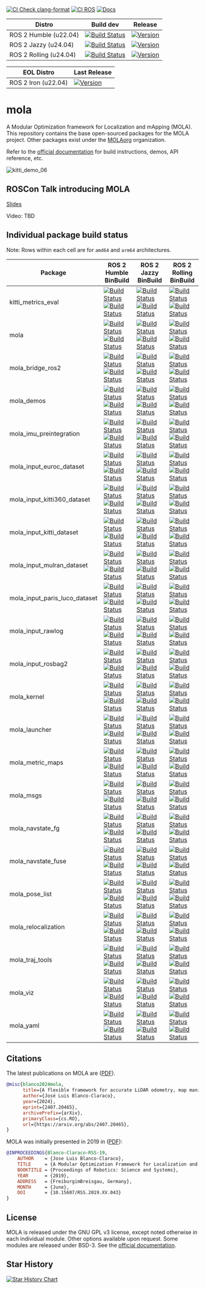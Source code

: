 [![CI Check clang-format](https://github.com/MOLAorg/mola/actions/workflows/check-clang-format.yml/badge.svg)](https://github.com/MOLAorg/mola/actions/workflows/check-clang-format.yml)
[![CI ROS](https://github.com/MOLAorg/mola/actions/workflows/build-ros.yml/badge.svg)](https://github.com/MOLAorg/mola/actions/workflows/build-ros.yml)
[![Docs](https://img.shields.io/badge/docs-latest-brightgreen.svg)](https://docs.mola-slam.org/latest/)

| Distro | Build dev | Release |
| --- | --- | --- |
| ROS 2 Humble (u22.04) | [![Build Status](https://build.ros2.org/job/Hdev__mola__ubuntu_jammy_amd64/badge/icon)](https://build.ros2.org/job/Hdev__mola__ubuntu_jammy_amd64/) | [![Version](https://img.shields.io/ros/v/humble/mola)](https://index.ros.org/search/?term=mola) |
| ROS 2 Jazzy (u24.04) | [![Build Status](https://build.ros2.org/job/Jdev__mola__ubuntu_noble_amd64/badge/icon)](https://build.ros2.org/job/Jdev__mola__ubuntu_noble_amd64/) | [![Version](https://img.shields.io/ros/v/jazzy/mola)](https://index.ros.org/search/?term=mola) |
| ROS 2 Rolling (u24.04) | [![Build Status](https://build.ros2.org/job/Rdev__mola__ubuntu_noble_amd64/badge/icon)](https://build.ros2.org/job/Rdev__mola__ubuntu_noble_amd64/) | [![Version](https://img.shields.io/ros/v/rolling/mola)](https://index.ros.org/search/?term=mola) |

| EOL Distro | Last Release |
| --- | ---
| ROS 2 Iron (u22.04) | [![Version](https://img.shields.io/ros/v/iron/mola)](https://index.ros.org/search/?term=mola) |

# mola
A Modular Optimization framework for Localization and mApping (MOLA).
This repository contains the base open-sourced packages for the MOLA project. Other packages exist under the [MOLAorg](https://github.com/MOLAorg/) organization.

Refer to the [official documentation](https://docs.mola-slam.org/latest/) for build instructions, demos, API reference, etc.

![kitti_demo_06](https://github.com/MOLAorg/mola/assets/5497818/76cf07e2-ab20-41a3-abc6-df5c5ba74b97)

## ROSCon Talk introducing MOLA

[Slides](https://docs.google.com/presentation/d/1Zg1saZCxlE49jZ4SxPBLaRh7WUYGmfC0fiKUunJg-dA/edit?usp=drivesdk)

Video: TBD

## Individual package build status

Note: Rows within each cell are for ``amd64`` and ``arm64`` architectures.

| Package | ROS 2 Humble <br/> BinBuild |  ROS 2 Jazzy <br/> BinBuild |  ROS 2 Rolling <br/> BinBuild |
| --- | --- | --- | --- |
| kitti_metrics_eval | [![Build Status](https://build.ros2.org/job/Hbin_uJ64__kitti_metrics_eval__ubuntu_jammy_amd64__binary/badge/icon)](https://build.ros2.org/job/Hbin_uJ64__kitti_metrics_eval__ubuntu_jammy_amd64__binary/) <br> [![Build Status](https://build.ros2.org/job/Hbin_ujv8_uJv8__kitti_metrics_eval__ubuntu_jammy_arm64__binary/badge/icon)](https://build.ros2.org/job/Hbin_ujv8_uJv8__kitti_metrics_eval__ubuntu_jammy_arm64__binary/)  | [![Build Status](https://build.ros2.org/job/Jbin_uN64__kitti_metrics_eval__ubuntu_noble_amd64__binary/badge/icon)](https://build.ros2.org/job/Jbin_uN64__kitti_metrics_eval__ubuntu_noble_amd64__binary/) <br> [![Build Status](https://build.ros2.org/job/Jbin_unv8_uNv8__kitti_metrics_eval__ubuntu_noble_arm64__binary/badge/icon)](https://build.ros2.org/job/Jbin_unv8_uNv8__kitti_metrics_eval__ubuntu_noble_arm64__binary/)  | [![Build Status](https://build.ros2.org/job/Rbin_uN64__kitti_metrics_eval__ubuntu_noble_amd64__binary/badge/icon)](https://build.ros2.org/job/Rbin_uN64__kitti_metrics_eval__ubuntu_noble_amd64__binary/)<br> [![Build Status](https://build.ros2.org/job/Rbin_unv8_uNv8__kitti_metrics_eval__ubuntu_noble_arm64__binary/badge/icon)](https://build.ros2.org/job/Rbin_unv8_uNv8__kitti_metrics_eval__ubuntu_noble_arm64__binary/) | 
| mola | [![Build Status](https://build.ros2.org/job/Hbin_uJ64__mola__ubuntu_jammy_amd64__binary/badge/icon)](https://build.ros2.org/job/Hbin_uJ64__mola__ubuntu_jammy_amd64__binary/) <br> [![Build Status](https://build.ros2.org/job/Hbin_ujv8_uJv8__mola__ubuntu_jammy_arm64__binary/badge/icon)](https://build.ros2.org/job/Hbin_ujv8_uJv8__mola__ubuntu_jammy_arm64__binary/)  | [![Build Status](https://build.ros2.org/job/Jbin_uN64__mola__ubuntu_noble_amd64__binary/badge/icon)](https://build.ros2.org/job/Jbin_uN64__mola__ubuntu_noble_amd64__binary/) <br> [![Build Status](https://build.ros2.org/job/Jbin_unv8_uNv8__mola__ubuntu_noble_arm64__binary/badge/icon)](https://build.ros2.org/job/Jbin_unv8_uNv8__mola__ubuntu_noble_arm64__binary/)  | [![Build Status](https://build.ros2.org/job/Rbin_uN64__mola__ubuntu_noble_amd64__binary/badge/icon)](https://build.ros2.org/job/Rbin_uN64__mola__ubuntu_noble_amd64__binary/)<br> [![Build Status](https://build.ros2.org/job/Rbin_unv8_uNv8__mola__ubuntu_noble_arm64__binary/badge/icon)](https://build.ros2.org/job/Rbin_unv8_uNv8__mola__ubuntu_noble_arm64__binary/) | 
| mola_bridge_ros2 | [![Build Status](https://build.ros2.org/job/Hbin_uJ64__mola_bridge_ros2__ubuntu_jammy_amd64__binary/badge/icon)](https://build.ros2.org/job/Hbin_uJ64__mola_bridge_ros2__ubuntu_jammy_amd64__binary/) <br> [![Build Status](https://build.ros2.org/job/Hbin_ujv8_uJv8__mola_bridge_ros2__ubuntu_jammy_arm64__binary/badge/icon)](https://build.ros2.org/job/Hbin_ujv8_uJv8__mola_bridge_ros2__ubuntu_jammy_arm64__binary/)  | [![Build Status](https://build.ros2.org/job/Jbin_uN64__mola_bridge_ros2__ubuntu_noble_amd64__binary/badge/icon)](https://build.ros2.org/job/Jbin_uN64__mola_bridge_ros2__ubuntu_noble_amd64__binary/) <br> [![Build Status](https://build.ros2.org/job/Jbin_unv8_uNv8__mola_bridge_ros2__ubuntu_noble_arm64__binary/badge/icon)](https://build.ros2.org/job/Jbin_unv8_uNv8__mola_bridge_ros2__ubuntu_noble_arm64__binary/)  | [![Build Status](https://build.ros2.org/job/Rbin_uN64__mola_bridge_ros2__ubuntu_noble_amd64__binary/badge/icon)](https://build.ros2.org/job/Rbin_uN64__mola_bridge_ros2__ubuntu_noble_amd64__binary/)<br> [![Build Status](https://build.ros2.org/job/Rbin_unv8_uNv8__mola_bridge_ros2__ubuntu_noble_arm64__binary/badge/icon)](https://build.ros2.org/job/Rbin_unv8_uNv8__mola_bridge_ros2__ubuntu_noble_arm64__binary/) | 
| mola_demos | [![Build Status](https://build.ros2.org/job/Hbin_uJ64__mola_demos__ubuntu_jammy_amd64__binary/badge/icon)](https://build.ros2.org/job/Hbin_uJ64__mola_demos__ubuntu_jammy_amd64__binary/) <br> [![Build Status](https://build.ros2.org/job/Hbin_ujv8_uJv8__mola_demos__ubuntu_jammy_arm64__binary/badge/icon)](https://build.ros2.org/job/Hbin_ujv8_uJv8__mola_demos__ubuntu_jammy_arm64__binary/)  | [![Build Status](https://build.ros2.org/job/Jbin_uN64__mola_demos__ubuntu_noble_amd64__binary/badge/icon)](https://build.ros2.org/job/Jbin_uN64__mola_demos__ubuntu_noble_amd64__binary/) <br> [![Build Status](https://build.ros2.org/job/Jbin_unv8_uNv8__mola_demos__ubuntu_noble_arm64__binary/badge/icon)](https://build.ros2.org/job/Jbin_unv8_uNv8__mola_demos__ubuntu_noble_arm64__binary/)  | [![Build Status](https://build.ros2.org/job/Rbin_uN64__mola_demos__ubuntu_noble_amd64__binary/badge/icon)](https://build.ros2.org/job/Rbin_uN64__mola_demos__ubuntu_noble_amd64__binary/)<br> [![Build Status](https://build.ros2.org/job/Rbin_unv8_uNv8__mola_demos__ubuntu_noble_arm64__binary/badge/icon)](https://build.ros2.org/job/Rbin_unv8_uNv8__mola_demos__ubuntu_noble_arm64__binary/) | 
| mola_imu_preintegration | [![Build Status](https://build.ros2.org/job/Hbin_uJ64__mola_imu_preintegration__ubuntu_jammy_amd64__binary/badge/icon)](https://build.ros2.org/job/Hbin_uJ64__mola_imu_preintegration__ubuntu_jammy_amd64__binary/) <br> [![Build Status](https://build.ros2.org/job/Hbin_ujv8_uJv8__mola_imu_preintegration__ubuntu_jammy_arm64__binary/badge/icon)](https://build.ros2.org/job/Hbin_ujv8_uJv8__mola_imu_preintegration__ubuntu_jammy_arm64__binary/)  | [![Build Status](https://build.ros2.org/job/Jbin_uN64__mola_imu_preintegration__ubuntu_noble_amd64__binary/badge/icon)](https://build.ros2.org/job/Jbin_uN64__mola_imu_preintegration__ubuntu_noble_amd64__binary/) <br> [![Build Status](https://build.ros2.org/job/Jbin_unv8_uNv8__mola_imu_preintegration__ubuntu_noble_arm64__binary/badge/icon)](https://build.ros2.org/job/Jbin_unv8_uNv8__mola_imu_preintegration__ubuntu_noble_arm64__binary/)  | [![Build Status](https://build.ros2.org/job/Rbin_uN64__mola_imu_preintegration__ubuntu_noble_amd64__binary/badge/icon)](https://build.ros2.org/job/Rbin_uN64__mola_imu_preintegration__ubuntu_noble_amd64__binary/)<br> [![Build Status](https://build.ros2.org/job/Rbin_unv8_uNv8__mola_imu_preintegration__ubuntu_noble_arm64__binary/badge/icon)](https://build.ros2.org/job/Rbin_unv8_uNv8__mola_imu_preintegration__ubuntu_noble_arm64__binary/) | 
| mola_input_euroc_dataset | [![Build Status](https://build.ros2.org/job/Hbin_uJ64__mola_input_euroc_dataset__ubuntu_jammy_amd64__binary/badge/icon)](https://build.ros2.org/job/Hbin_uJ64__mola_input_euroc_dataset__ubuntu_jammy_amd64__binary/) <br> [![Build Status](https://build.ros2.org/job/Hbin_ujv8_uJv8__mola_input_euroc_dataset__ubuntu_jammy_arm64__binary/badge/icon)](https://build.ros2.org/job/Hbin_ujv8_uJv8__mola_input_euroc_dataset__ubuntu_jammy_arm64__binary/)  | [![Build Status](https://build.ros2.org/job/Jbin_uN64__mola_input_euroc_dataset__ubuntu_noble_amd64__binary/badge/icon)](https://build.ros2.org/job/Jbin_uN64__mola_input_euroc_dataset__ubuntu_noble_amd64__binary/) <br> [![Build Status](https://build.ros2.org/job/Jbin_unv8_uNv8__mola_input_euroc_dataset__ubuntu_noble_arm64__binary/badge/icon)](https://build.ros2.org/job/Jbin_unv8_uNv8__mola_input_euroc_dataset__ubuntu_noble_arm64__binary/)  | [![Build Status](https://build.ros2.org/job/Rbin_uN64__mola_input_euroc_dataset__ubuntu_noble_amd64__binary/badge/icon)](https://build.ros2.org/job/Rbin_uN64__mola_input_euroc_dataset__ubuntu_noble_amd64__binary/)<br> [![Build Status](https://build.ros2.org/job/Rbin_unv8_uNv8__mola_input_euroc_dataset__ubuntu_noble_arm64__binary/badge/icon)](https://build.ros2.org/job/Rbin_unv8_uNv8__mola_input_euroc_dataset__ubuntu_noble_arm64__binary/) | 
| mola_input_kitti360_dataset | [![Build Status](https://build.ros2.org/job/Hbin_uJ64__mola_input_kitti360_dataset__ubuntu_jammy_amd64__binary/badge/icon)](https://build.ros2.org/job/Hbin_uJ64__mola_input_kitti360_dataset__ubuntu_jammy_amd64__binary/) <br> [![Build Status](https://build.ros2.org/job/Hbin_ujv8_uJv8__mola_input_kitti360_dataset__ubuntu_jammy_arm64__binary/badge/icon)](https://build.ros2.org/job/Hbin_ujv8_uJv8__mola_input_kitti360_dataset__ubuntu_jammy_arm64__binary/)  | [![Build Status](https://build.ros2.org/job/Jbin_uN64__mola_input_kitti360_dataset__ubuntu_noble_amd64__binary/badge/icon)](https://build.ros2.org/job/Jbin_uN64__mola_input_kitti360_dataset__ubuntu_noble_amd64__binary/) <br> [![Build Status](https://build.ros2.org/job/Jbin_unv8_uNv8__mola_input_kitti360_dataset__ubuntu_noble_arm64__binary/badge/icon)](https://build.ros2.org/job/Jbin_unv8_uNv8__mola_input_kitti360_dataset__ubuntu_noble_arm64__binary/)  | [![Build Status](https://build.ros2.org/job/Rbin_uN64__mola_input_kitti360_dataset__ubuntu_noble_amd64__binary/badge/icon)](https://build.ros2.org/job/Rbin_uN64__mola_input_kitti360_dataset__ubuntu_noble_amd64__binary/)<br> [![Build Status](https://build.ros2.org/job/Rbin_unv8_uNv8__mola_input_kitti360_dataset__ubuntu_noble_arm64__binary/badge/icon)](https://build.ros2.org/job/Rbin_unv8_uNv8__mola_input_kitti360_dataset__ubuntu_noble_arm64__binary/) | 
| mola_input_kitti_dataset | [![Build Status](https://build.ros2.org/job/Hbin_uJ64__mola_input_kitti_dataset__ubuntu_jammy_amd64__binary/badge/icon)](https://build.ros2.org/job/Hbin_uJ64__mola_input_kitti_dataset__ubuntu_jammy_amd64__binary/) <br> [![Build Status](https://build.ros2.org/job/Hbin_ujv8_uJv8__mola_input_kitti_dataset__ubuntu_jammy_arm64__binary/badge/icon)](https://build.ros2.org/job/Hbin_ujv8_uJv8__mola_input_kitti_dataset__ubuntu_jammy_arm64__binary/)  | [![Build Status](https://build.ros2.org/job/Jbin_uN64__mola_input_kitti_dataset__ubuntu_noble_amd64__binary/badge/icon)](https://build.ros2.org/job/Jbin_uN64__mola_input_kitti_dataset__ubuntu_noble_amd64__binary/) <br> [![Build Status](https://build.ros2.org/job/Jbin_unv8_uNv8__mola_input_kitti_dataset__ubuntu_noble_arm64__binary/badge/icon)](https://build.ros2.org/job/Jbin_unv8_uNv8__mola_input_kitti_dataset__ubuntu_noble_arm64__binary/)  | [![Build Status](https://build.ros2.org/job/Rbin_uN64__mola_input_kitti_dataset__ubuntu_noble_amd64__binary/badge/icon)](https://build.ros2.org/job/Rbin_uN64__mola_input_kitti_dataset__ubuntu_noble_amd64__binary/)<br> [![Build Status](https://build.ros2.org/job/Rbin_unv8_uNv8__mola_input_kitti_dataset__ubuntu_noble_arm64__binary/badge/icon)](https://build.ros2.org/job/Rbin_unv8_uNv8__mola_input_kitti_dataset__ubuntu_noble_arm64__binary/) | 
| mola_input_mulran_dataset | [![Build Status](https://build.ros2.org/job/Hbin_uJ64__mola_input_mulran_dataset__ubuntu_jammy_amd64__binary/badge/icon)](https://build.ros2.org/job/Hbin_uJ64__mola_input_mulran_dataset__ubuntu_jammy_amd64__binary/) <br> [![Build Status](https://build.ros2.org/job/Hbin_ujv8_uJv8__mola_input_mulran_dataset__ubuntu_jammy_arm64__binary/badge/icon)](https://build.ros2.org/job/Hbin_ujv8_uJv8__mola_input_mulran_dataset__ubuntu_jammy_arm64__binary/)  | [![Build Status](https://build.ros2.org/job/Jbin_uN64__mola_input_mulran_dataset__ubuntu_noble_amd64__binary/badge/icon)](https://build.ros2.org/job/Jbin_uN64__mola_input_mulran_dataset__ubuntu_noble_amd64__binary/) <br> [![Build Status](https://build.ros2.org/job/Jbin_unv8_uNv8__mola_input_mulran_dataset__ubuntu_noble_arm64__binary/badge/icon)](https://build.ros2.org/job/Jbin_unv8_uNv8__mola_input_mulran_dataset__ubuntu_noble_arm64__binary/)  | [![Build Status](https://build.ros2.org/job/Rbin_uN64__mola_input_mulran_dataset__ubuntu_noble_amd64__binary/badge/icon)](https://build.ros2.org/job/Rbin_uN64__mola_input_mulran_dataset__ubuntu_noble_amd64__binary/)<br> [![Build Status](https://build.ros2.org/job/Rbin_unv8_uNv8__mola_input_mulran_dataset__ubuntu_noble_arm64__binary/badge/icon)](https://build.ros2.org/job/Rbin_unv8_uNv8__mola_input_mulran_dataset__ubuntu_noble_arm64__binary/) | 
| mola_input_paris_luco_dataset | [![Build Status](https://build.ros2.org/job/Hbin_uJ64__mola_input_paris_luco_dataset__ubuntu_jammy_amd64__binary/badge/icon)](https://build.ros2.org/job/Hbin_uJ64__mola_input_paris_luco_dataset__ubuntu_jammy_amd64__binary/) <br> [![Build Status](https://build.ros2.org/job/Hbin_ujv8_uJv8__mola_input_paris_luco_dataset__ubuntu_jammy_arm64__binary/badge/icon)](https://build.ros2.org/job/Hbin_ujv8_uJv8__mola_input_paris_luco_dataset__ubuntu_jammy_arm64__binary/)  | [![Build Status](https://build.ros2.org/job/Jbin_uN64__mola_input_paris_luco_dataset__ubuntu_noble_amd64__binary/badge/icon)](https://build.ros2.org/job/Jbin_uN64__mola_input_paris_luco_dataset__ubuntu_noble_amd64__binary/) <br> [![Build Status](https://build.ros2.org/job/Jbin_unv8_uNv8__mola_input_paris_luco_dataset__ubuntu_noble_arm64__binary/badge/icon)](https://build.ros2.org/job/Jbin_unv8_uNv8__mola_input_paris_luco_dataset__ubuntu_noble_arm64__binary/)  | [![Build Status](https://build.ros2.org/job/Rbin_uN64__mola_input_paris_luco_dataset__ubuntu_noble_amd64__binary/badge/icon)](https://build.ros2.org/job/Rbin_uN64__mola_input_paris_luco_dataset__ubuntu_noble_amd64__binary/)<br> [![Build Status](https://build.ros2.org/job/Rbin_unv8_uNv8__mola_input_paris_luco_dataset__ubuntu_noble_arm64__binary/badge/icon)](https://build.ros2.org/job/Rbin_unv8_uNv8__mola_input_paris_luco_dataset__ubuntu_noble_arm64__binary/) | 
| mola_input_rawlog | [![Build Status](https://build.ros2.org/job/Hbin_uJ64__mola_input_rawlog__ubuntu_jammy_amd64__binary/badge/icon)](https://build.ros2.org/job/Hbin_uJ64__mola_input_rawlog__ubuntu_jammy_amd64__binary/) <br> [![Build Status](https://build.ros2.org/job/Hbin_ujv8_uJv8__mola_input_rawlog__ubuntu_jammy_arm64__binary/badge/icon)](https://build.ros2.org/job/Hbin_ujv8_uJv8__mola_input_rawlog__ubuntu_jammy_arm64__binary/)  | [![Build Status](https://build.ros2.org/job/Jbin_uN64__mola_input_rawlog__ubuntu_noble_amd64__binary/badge/icon)](https://build.ros2.org/job/Jbin_uN64__mola_input_rawlog__ubuntu_noble_amd64__binary/) <br> [![Build Status](https://build.ros2.org/job/Jbin_unv8_uNv8__mola_input_rawlog__ubuntu_noble_arm64__binary/badge/icon)](https://build.ros2.org/job/Jbin_unv8_uNv8__mola_input_rawlog__ubuntu_noble_arm64__binary/)  | [![Build Status](https://build.ros2.org/job/Rbin_uN64__mola_input_rawlog__ubuntu_noble_amd64__binary/badge/icon)](https://build.ros2.org/job/Rbin_uN64__mola_input_rawlog__ubuntu_noble_amd64__binary/)<br> [![Build Status](https://build.ros2.org/job/Rbin_unv8_uNv8__mola_input_rawlog__ubuntu_noble_arm64__binary/badge/icon)](https://build.ros2.org/job/Rbin_unv8_uNv8__mola_input_rawlog__ubuntu_noble_arm64__binary/) | 
| mola_input_rosbag2 | [![Build Status](https://build.ros2.org/job/Hbin_uJ64__mola_input_rosbag2__ubuntu_jammy_amd64__binary/badge/icon)](https://build.ros2.org/job/Hbin_uJ64__mola_input_rosbag2__ubuntu_jammy_amd64__binary/) <br> [![Build Status](https://build.ros2.org/job/Hbin_ujv8_uJv8__mola_input_rosbag2__ubuntu_jammy_arm64__binary/badge/icon)](https://build.ros2.org/job/Hbin_ujv8_uJv8__mola_input_rosbag2__ubuntu_jammy_arm64__binary/)  | [![Build Status](https://build.ros2.org/job/Jbin_uN64__mola_input_rosbag2__ubuntu_noble_amd64__binary/badge/icon)](https://build.ros2.org/job/Jbin_uN64__mola_input_rosbag2__ubuntu_noble_amd64__binary/) <br> [![Build Status](https://build.ros2.org/job/Jbin_unv8_uNv8__mola_input_rosbag2__ubuntu_noble_arm64__binary/badge/icon)](https://build.ros2.org/job/Jbin_unv8_uNv8__mola_input_rosbag2__ubuntu_noble_arm64__binary/)  | [![Build Status](https://build.ros2.org/job/Rbin_uN64__mola_input_rosbag2__ubuntu_noble_amd64__binary/badge/icon)](https://build.ros2.org/job/Rbin_uN64__mola_input_rosbag2__ubuntu_noble_amd64__binary/)<br> [![Build Status](https://build.ros2.org/job/Rbin_unv8_uNv8__mola_input_rosbag2__ubuntu_noble_arm64__binary/badge/icon)](https://build.ros2.org/job/Rbin_unv8_uNv8__mola_input_rosbag2__ubuntu_noble_arm64__binary/) | 
| mola_kernel | [![Build Status](https://build.ros2.org/job/Hbin_uJ64__mola_kernel__ubuntu_jammy_amd64__binary/badge/icon)](https://build.ros2.org/job/Hbin_uJ64__mola_kernel__ubuntu_jammy_amd64__binary/) <br> [![Build Status](https://build.ros2.org/job/Hbin_ujv8_uJv8__mola_kernel__ubuntu_jammy_arm64__binary/badge/icon)](https://build.ros2.org/job/Hbin_ujv8_uJv8__mola_kernel__ubuntu_jammy_arm64__binary/)  | [![Build Status](https://build.ros2.org/job/Jbin_uN64__mola_kernel__ubuntu_noble_amd64__binary/badge/icon)](https://build.ros2.org/job/Jbin_uN64__mola_kernel__ubuntu_noble_amd64__binary/) <br> [![Build Status](https://build.ros2.org/job/Jbin_unv8_uNv8__mola_kernel__ubuntu_noble_arm64__binary/badge/icon)](https://build.ros2.org/job/Jbin_unv8_uNv8__mola_kernel__ubuntu_noble_arm64__binary/)  | [![Build Status](https://build.ros2.org/job/Rbin_uN64__mola_kernel__ubuntu_noble_amd64__binary/badge/icon)](https://build.ros2.org/job/Rbin_uN64__mola_kernel__ubuntu_noble_amd64__binary/)<br> [![Build Status](https://build.ros2.org/job/Rbin_unv8_uNv8__mola_kernel__ubuntu_noble_arm64__binary/badge/icon)](https://build.ros2.org/job/Rbin_unv8_uNv8__mola_kernel__ubuntu_noble_arm64__binary/) | 
| mola_launcher | [![Build Status](https://build.ros2.org/job/Hbin_uJ64__mola_launcher__ubuntu_jammy_amd64__binary/badge/icon)](https://build.ros2.org/job/Hbin_uJ64__mola_launcher__ubuntu_jammy_amd64__binary/) <br> [![Build Status](https://build.ros2.org/job/Hbin_ujv8_uJv8__mola_launcher__ubuntu_jammy_arm64__binary/badge/icon)](https://build.ros2.org/job/Hbin_ujv8_uJv8__mola_launcher__ubuntu_jammy_arm64__binary/)  | [![Build Status](https://build.ros2.org/job/Jbin_uN64__mola_launcher__ubuntu_noble_amd64__binary/badge/icon)](https://build.ros2.org/job/Jbin_uN64__mola_launcher__ubuntu_noble_amd64__binary/) <br> [![Build Status](https://build.ros2.org/job/Jbin_unv8_uNv8__mola_launcher__ubuntu_noble_arm64__binary/badge/icon)](https://build.ros2.org/job/Jbin_unv8_uNv8__mola_launcher__ubuntu_noble_arm64__binary/)  | [![Build Status](https://build.ros2.org/job/Rbin_uN64__mola_launcher__ubuntu_noble_amd64__binary/badge/icon)](https://build.ros2.org/job/Rbin_uN64__mola_launcher__ubuntu_noble_amd64__binary/)<br> [![Build Status](https://build.ros2.org/job/Rbin_unv8_uNv8__mola_launcher__ubuntu_noble_arm64__binary/badge/icon)](https://build.ros2.org/job/Rbin_unv8_uNv8__mola_launcher__ubuntu_noble_arm64__binary/) | 
| mola_metric_maps | [![Build Status](https://build.ros2.org/job/Hbin_uJ64__mola_metric_maps__ubuntu_jammy_amd64__binary/badge/icon)](https://build.ros2.org/job/Hbin_uJ64__mola_metric_maps__ubuntu_jammy_amd64__binary/) <br> [![Build Status](https://build.ros2.org/job/Hbin_ujv8_uJv8__mola_metric_maps__ubuntu_jammy_arm64__binary/badge/icon)](https://build.ros2.org/job/Hbin_ujv8_uJv8__mola_metric_maps__ubuntu_jammy_arm64__binary/)  | [![Build Status](https://build.ros2.org/job/Jbin_uN64__mola_metric_maps__ubuntu_noble_amd64__binary/badge/icon)](https://build.ros2.org/job/Jbin_uN64__mola_metric_maps__ubuntu_noble_amd64__binary/) <br> [![Build Status](https://build.ros2.org/job/Jbin_unv8_uNv8__mola_metric_maps__ubuntu_noble_arm64__binary/badge/icon)](https://build.ros2.org/job/Jbin_unv8_uNv8__mola_metric_maps__ubuntu_noble_arm64__binary/)  | [![Build Status](https://build.ros2.org/job/Rbin_uN64__mola_metric_maps__ubuntu_noble_amd64__binary/badge/icon)](https://build.ros2.org/job/Rbin_uN64__mola_metric_maps__ubuntu_noble_amd64__binary/)<br> [![Build Status](https://build.ros2.org/job/Rbin_unv8_uNv8__mola_metric_maps__ubuntu_noble_arm64__binary/badge/icon)](https://build.ros2.org/job/Rbin_unv8_uNv8__mola_metric_maps__ubuntu_noble_arm64__binary/) | 
| mola_msgs | [![Build Status](https://build.ros2.org/job/Hbin_uJ64__mola_msgs__ubuntu_jammy_amd64__binary/badge/icon)](https://build.ros2.org/job/Hbin_uJ64__mola_msgs__ubuntu_jammy_amd64__binary/) <br> [![Build Status](https://build.ros2.org/job/Hbin_ujv8_uJv8__mola_msgs__ubuntu_jammy_arm64__binary/badge/icon)](https://build.ros2.org/job/Hbin_ujv8_uJv8__mola_msgs__ubuntu_jammy_arm64__binary/)  | [![Build Status](https://build.ros2.org/job/Jbin_uN64__mola_msgs__ubuntu_noble_amd64__binary/badge/icon)](https://build.ros2.org/job/Jbin_uN64__mola_msgs__ubuntu_noble_amd64__binary/) <br> [![Build Status](https://build.ros2.org/job/Jbin_unv8_uNv8__mola_msgs__ubuntu_noble_arm64__binary/badge/icon)](https://build.ros2.org/job/Jbin_unv8_uNv8__mola_msgs__ubuntu_noble_arm64__binary/)  | [![Build Status](https://build.ros2.org/job/Rbin_uN64__mola_msgs__ubuntu_noble_amd64__binary/badge/icon)](https://build.ros2.org/job/Rbin_uN64__mola_msgs__ubuntu_noble_amd64__binary/)<br> [![Build Status](https://build.ros2.org/job/Rbin_unv8_uNv8__mola_msgs__ubuntu_noble_arm64__binary/badge/icon)](https://build.ros2.org/job/Rbin_unv8_uNv8__mola_msgs__ubuntu_noble_arm64__binary/) | 
| mola_navstate_fg | [![Build Status](https://build.ros2.org/job/Hbin_uJ64__mola_navstate_fg__ubuntu_jammy_amd64__binary/badge/icon)](https://build.ros2.org/job/Hbin_uJ64__mola_navstate_fg__ubuntu_jammy_amd64__binary/) <br> [![Build Status](https://build.ros2.org/job/Hbin_ujv8_uJv8__mola_navstate_fg__ubuntu_jammy_arm64__binary/badge/icon)](https://build.ros2.org/job/Hbin_ujv8_uJv8__mola_navstate_fg__ubuntu_jammy_arm64__binary/)  | [![Build Status](https://build.ros2.org/job/Jbin_uN64__mola_navstate_fg__ubuntu_noble_amd64__binary/badge/icon)](https://build.ros2.org/job/Jbin_uN64__mola_navstate_fg__ubuntu_noble_amd64__binary/) <br> [![Build Status](https://build.ros2.org/job/Jbin_unv8_uNv8__mola_navstate_fg__ubuntu_noble_arm64__binary/badge/icon)](https://build.ros2.org/job/Jbin_unv8_uNv8__mola_navstate_fg__ubuntu_noble_arm64__binary/)  | [![Build Status](https://build.ros2.org/job/Rbin_uN64__mola_navstate_fg__ubuntu_noble_amd64__binary/badge/icon)](https://build.ros2.org/job/Rbin_uN64__mola_navstate_fg__ubuntu_noble_amd64__binary/)<br> [![Build Status](https://build.ros2.org/job/Rbin_unv8_uNv8__mola_navstate_fg__ubuntu_noble_arm64__binary/badge/icon)](https://build.ros2.org/job/Rbin_unv8_uNv8__mola_navstate_fg__ubuntu_noble_arm64__binary/) | 
| mola_navstate_fuse | [![Build Status](https://build.ros2.org/job/Hbin_uJ64__mola_navstate_fuse__ubuntu_jammy_amd64__binary/badge/icon)](https://build.ros2.org/job/Hbin_uJ64__mola_navstate_fuse__ubuntu_jammy_amd64__binary/) <br> [![Build Status](https://build.ros2.org/job/Hbin_ujv8_uJv8__mola_navstate_fuse__ubuntu_jammy_arm64__binary/badge/icon)](https://build.ros2.org/job/Hbin_ujv8_uJv8__mola_navstate_fuse__ubuntu_jammy_arm64__binary/)  | [![Build Status](https://build.ros2.org/job/Jbin_uN64__mola_navstate_fuse__ubuntu_noble_amd64__binary/badge/icon)](https://build.ros2.org/job/Jbin_uN64__mola_navstate_fuse__ubuntu_noble_amd64__binary/) <br> [![Build Status](https://build.ros2.org/job/Jbin_unv8_uNv8__mola_navstate_fuse__ubuntu_noble_arm64__binary/badge/icon)](https://build.ros2.org/job/Jbin_unv8_uNv8__mola_navstate_fuse__ubuntu_noble_arm64__binary/)  | [![Build Status](https://build.ros2.org/job/Rbin_uN64__mola_navstate_fuse__ubuntu_noble_amd64__binary/badge/icon)](https://build.ros2.org/job/Rbin_uN64__mola_navstate_fuse__ubuntu_noble_amd64__binary/)<br> [![Build Status](https://build.ros2.org/job/Rbin_unv8_uNv8__mola_navstate_fuse__ubuntu_noble_arm64__binary/badge/icon)](https://build.ros2.org/job/Rbin_unv8_uNv8__mola_navstate_fuse__ubuntu_noble_arm64__binary/) | 
| mola_pose_list | [![Build Status](https://build.ros2.org/job/Hbin_uJ64__mola_pose_list__ubuntu_jammy_amd64__binary/badge/icon)](https://build.ros2.org/job/Hbin_uJ64__mola_pose_list__ubuntu_jammy_amd64__binary/) <br> [![Build Status](https://build.ros2.org/job/Hbin_ujv8_uJv8__mola_pose_list__ubuntu_jammy_arm64__binary/badge/icon)](https://build.ros2.org/job/Hbin_ujv8_uJv8__mola_pose_list__ubuntu_jammy_arm64__binary/)  | [![Build Status](https://build.ros2.org/job/Jbin_uN64__mola_pose_list__ubuntu_noble_amd64__binary/badge/icon)](https://build.ros2.org/job/Jbin_uN64__mola_pose_list__ubuntu_noble_amd64__binary/) <br> [![Build Status](https://build.ros2.org/job/Jbin_unv8_uNv8__mola_pose_list__ubuntu_noble_arm64__binary/badge/icon)](https://build.ros2.org/job/Jbin_unv8_uNv8__mola_pose_list__ubuntu_noble_arm64__binary/)  | [![Build Status](https://build.ros2.org/job/Rbin_uN64__mola_pose_list__ubuntu_noble_amd64__binary/badge/icon)](https://build.ros2.org/job/Rbin_uN64__mola_pose_list__ubuntu_noble_amd64__binary/)<br> [![Build Status](https://build.ros2.org/job/Rbin_unv8_uNv8__mola_pose_list__ubuntu_noble_arm64__binary/badge/icon)](https://build.ros2.org/job/Rbin_unv8_uNv8__mola_pose_list__ubuntu_noble_arm64__binary/) | 
| mola_relocalization | [![Build Status](https://build.ros2.org/job/Hbin_uJ64__mola_relocalization__ubuntu_jammy_amd64__binary/badge/icon)](https://build.ros2.org/job/Hbin_uJ64__mola_relocalization__ubuntu_jammy_amd64__binary/) <br> [![Build Status](https://build.ros2.org/job/Hbin_ujv8_uJv8__mola_relocalization__ubuntu_jammy_arm64__binary/badge/icon)](https://build.ros2.org/job/Hbin_ujv8_uJv8__mola_relocalization__ubuntu_jammy_arm64__binary/)  | [![Build Status](https://build.ros2.org/job/Jbin_uN64__mola_relocalization__ubuntu_noble_amd64__binary/badge/icon)](https://build.ros2.org/job/Jbin_uN64__mola_relocalization__ubuntu_noble_amd64__binary/) <br> [![Build Status](https://build.ros2.org/job/Jbin_unv8_uNv8__mola_relocalization__ubuntu_noble_arm64__binary/badge/icon)](https://build.ros2.org/job/Jbin_unv8_uNv8__mola_relocalization__ubuntu_noble_arm64__binary/)  | [![Build Status](https://build.ros2.org/job/Rbin_uN64__mola_relocalization__ubuntu_noble_amd64__binary/badge/icon)](https://build.ros2.org/job/Rbin_uN64__mola_relocalization__ubuntu_noble_amd64__binary/)<br> [![Build Status](https://build.ros2.org/job/Rbin_unv8_uNv8__mola_relocalization__ubuntu_noble_arm64__binary/badge/icon)](https://build.ros2.org/job/Rbin_unv8_uNv8__mola_relocalization__ubuntu_noble_arm64__binary/) | 
| mola_traj_tools | [![Build Status](https://build.ros2.org/job/Hbin_uJ64__mola_traj_tools__ubuntu_jammy_amd64__binary/badge/icon)](https://build.ros2.org/job/Hbin_uJ64__mola_traj_tools__ubuntu_jammy_amd64__binary/) <br> [![Build Status](https://build.ros2.org/job/Hbin_ujv8_uJv8__mola_traj_tools__ubuntu_jammy_arm64__binary/badge/icon)](https://build.ros2.org/job/Hbin_ujv8_uJv8__mola_traj_tools__ubuntu_jammy_arm64__binary/)  | [![Build Status](https://build.ros2.org/job/Jbin_uN64__mola_traj_tools__ubuntu_noble_amd64__binary/badge/icon)](https://build.ros2.org/job/Jbin_uN64__mola_traj_tools__ubuntu_noble_amd64__binary/) <br> [![Build Status](https://build.ros2.org/job/Jbin_unv8_uNv8__mola_traj_tools__ubuntu_noble_arm64__binary/badge/icon)](https://build.ros2.org/job/Jbin_unv8_uNv8__mola_traj_tools__ubuntu_noble_arm64__binary/)  | [![Build Status](https://build.ros2.org/job/Rbin_uN64__mola_traj_tools__ubuntu_noble_amd64__binary/badge/icon)](https://build.ros2.org/job/Rbin_uN64__mola_traj_tools__ubuntu_noble_amd64__binary/)<br> [![Build Status](https://build.ros2.org/job/Rbin_unv8_uNv8__mola_traj_tools__ubuntu_noble_arm64__binary/badge/icon)](https://build.ros2.org/job/Rbin_unv8_uNv8__mola_traj_tools__ubuntu_noble_arm64__binary/) | 
| mola_viz | [![Build Status](https://build.ros2.org/job/Hbin_uJ64__mola_viz__ubuntu_jammy_amd64__binary/badge/icon)](https://build.ros2.org/job/Hbin_uJ64__mola_viz__ubuntu_jammy_amd64__binary/) <br> [![Build Status](https://build.ros2.org/job/Hbin_ujv8_uJv8__mola_viz__ubuntu_jammy_arm64__binary/badge/icon)](https://build.ros2.org/job/Hbin_ujv8_uJv8__mola_viz__ubuntu_jammy_arm64__binary/)  | [![Build Status](https://build.ros2.org/job/Jbin_uN64__mola_viz__ubuntu_noble_amd64__binary/badge/icon)](https://build.ros2.org/job/Jbin_uN64__mola_viz__ubuntu_noble_amd64__binary/) <br> [![Build Status](https://build.ros2.org/job/Jbin_unv8_uNv8__mola_viz__ubuntu_noble_arm64__binary/badge/icon)](https://build.ros2.org/job/Jbin_unv8_uNv8__mola_viz__ubuntu_noble_arm64__binary/)  | [![Build Status](https://build.ros2.org/job/Rbin_uN64__mola_viz__ubuntu_noble_amd64__binary/badge/icon)](https://build.ros2.org/job/Rbin_uN64__mola_viz__ubuntu_noble_amd64__binary/)<br> [![Build Status](https://build.ros2.org/job/Rbin_unv8_uNv8__mola_viz__ubuntu_noble_arm64__binary/badge/icon)](https://build.ros2.org/job/Rbin_unv8_uNv8__mola_viz__ubuntu_noble_arm64__binary/) | 
| mola_yaml | [![Build Status](https://build.ros2.org/job/Hbin_uJ64__mola_yaml__ubuntu_jammy_amd64__binary/badge/icon)](https://build.ros2.org/job/Hbin_uJ64__mola_yaml__ubuntu_jammy_amd64__binary/) <br> [![Build Status](https://build.ros2.org/job/Hbin_ujv8_uJv8__mola_yaml__ubuntu_jammy_arm64__binary/badge/icon)](https://build.ros2.org/job/Hbin_ujv8_uJv8__mola_yaml__ubuntu_jammy_arm64__binary/)  | [![Build Status](https://build.ros2.org/job/Jbin_uN64__mola_yaml__ubuntu_noble_amd64__binary/badge/icon)](https://build.ros2.org/job/Jbin_uN64__mola_yaml__ubuntu_noble_amd64__binary/) <br> [![Build Status](https://build.ros2.org/job/Jbin_unv8_uNv8__mola_yaml__ubuntu_noble_arm64__binary/badge/icon)](https://build.ros2.org/job/Jbin_unv8_uNv8__mola_yaml__ubuntu_noble_arm64__binary/)  | [![Build Status](https://build.ros2.org/job/Rbin_uN64__mola_yaml__ubuntu_noble_amd64__binary/badge/icon)](https://build.ros2.org/job/Rbin_uN64__mola_yaml__ubuntu_noble_amd64__binary/)<br> [![Build Status](https://build.ros2.org/job/Rbin_unv8_uNv8__mola_yaml__ubuntu_noble_arm64__binary/badge/icon)](https://build.ros2.org/job/Rbin_unv8_uNv8__mola_yaml__ubuntu_noble_arm64__binary/) | 


## Citations

The latest publications on MOLA are ([PDF](https://arxiv.org/abs/2407.20465)).

```bibtex
@misc{blanco2024mola,
      title={A flexible framework for accurate LiDAR odometry, map manipulation, and localization},
      author={José Luis Blanco-Claraco},
      year={2024},
      eprint={2407.20465},
      archivePrefix={arXiv},
      primaryClass={cs.RO},
      url={https://arxiv.org/abs/2407.20465},
}
```

MOLA was initially presented in 2019 in ([PDF](http://www.roboticsproceedings.org/rss15/p43.pdf)):

```bibtex
@INPROCEEDINGS{Blanco-Claraco-RSS-19, 
    AUTHOR    = {Jose Luis Blanco-Claraco}, 
    TITLE     = {A Modular Optimization Framework for Localization and Mapping}, 
    BOOKTITLE = {Proceedings of Robotics: Science and Systems}, 
    YEAR      = {2019}, 
    ADDRESS   = {FreiburgimBreisgau, Germany}, 
    MONTH     = {June}, 
    DOI       = {10.15607/RSS.2019.XV.043} 
} 
```

## License
MOLA is released under the GNU GPL v3 license, except noted otherwise in each individual module. Other options available upon request.
Some modules are released under BSD-3. See the [official documentation](https://docs.mola-slam.org/latest/).


## Star History

[![Star History Chart](https://api.star-history.com/svg?repos=MOLAorg/mola&type=Date)](https://star-history.com/#MOLAorg/mola&Date)
